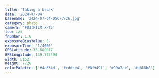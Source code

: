```yaml
---
title: 'Taking a break'
date: '2024-07-04'
basename: '2024-07-04-DSCF7726.jpg'
category: photo
camera: 'FUJIFILM X-T5'
iso: 125
fnumber: 1.6
exposureBiasValue: 0
exposureTime: '1/4000'
GPSLatitude: 35.680017
GPSLongitude: 139.755394
width: 5152
height: 7728
colorPalette: ['#4a534d', '#cddce4', '#8f9491', '#99a7ae', '#a8b6b8']
---
```

